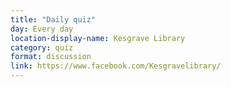 ```yaml
---
title: "Daily quiz"
day: Every day
location-display-name: Kesgrave Library
category: quiz
format: discussion
link: https://www.facebook.com/Kesgravelibrary/
---
```


